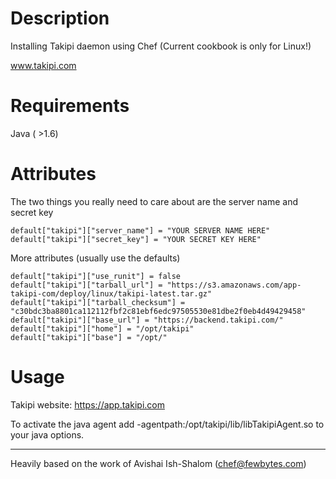 Description
===========
Installing Takipi daemon using Chef (Current cookbook is only for Linux!)

www.takipi.com

Requirements
============
Java ( >1.6)

Attributes
==========
The two things you really need to care about are the server name and secret key
```
default["takipi"]["server_name"] = "YOUR SERVER NAME HERE"
default["takipi"]["secret_key"] = "YOUR SECRET KEY HERE"
```

More attributes (usually use the defaults)
```
default["takipi"]["use_runit"] = false
default["takipi"]["tarball_url"] = "https://s3.amazonaws.com/app-takipi-com/deploy/linux/takipi-latest.tar.gz"
default["takipi"]["tarball_checksum"] = "c30bdc3ba8801ca112112fbf2c81ebf6edc97505530e81dbe2f0eb4d49429458"
default["takipi"]["base_url"] = "https://backend.takipi.com/"
default["takipi"]["home"] = "/opt/takipi"
default["takipi"]["base"] = "/opt/"
```

Usage
=====
Takipi website: https://app.takipi.com

To activate the java agent add -agentpath:/opt/takipi/lib/libTakipiAgent.so to your java options. 

-----

Heavily based on the work of Avishai Ish-Shalom (chef@fewbytes.com)
